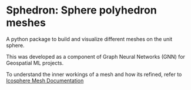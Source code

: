 # Sphedron: Sphere polyhedron meshes

A python package to build and visualize different meshes on the unit sphere.

This was developed as a component of Graph Neural Networks (GNN) for Geospatial ML projects.

To understand the inner workings of a mesh and how its refined, refer to
[Icosphere Mesh Documentation](./docs/icosphere.md)
